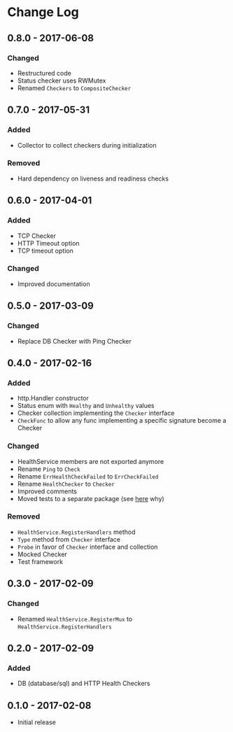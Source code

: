# Change Log


## 0.8.0 - 2017-06-08

### Changed

- Restructured code
- Status checker uses RWMutex
- Renamed `Checkers` to `CompositeChecker`


## 0.7.0 - 2017-05-31

### Added

- Collector to collect checkers during initialization

### Removed

- Hard dependency on liveness and readiness checks


## 0.6.0 - 2017-04-01

### Added

- TCP Checker
- HTTP Timeout option
- TCP timeout option

### Changed

- Improved documentation


## 0.5.0 - 2017-03-09

### Changed

- Replace DB Checker with Ping Checker


## 0.4.0 - 2017-02-16

### Added

- http.Handler constructor
- Status enum with `Healthy` and `Unhealthy` values
- Checker collection implementing the `Checker` interface
- `CheckFunc` to allow any func implementing a specific signature become a Checker

### Changed

- HealthService members are not exported anymore
- Rename `Ping` to `Check`
- Rename `ErrHealthCheckFailed` to `ErrCheckFailed`
- Rename `HealthChecker` to `Checker`
- Improved comments
- Moved tests to a separate package (see [here](https://medium.com/@povilasve/go-advanced-tips-tricks-a872503ac859#.ii6f9mgjv) why)

### Removed

- `HealthService.RegisterHandlers` method
- `Type` method from `Checker` interface
- `Probe` in favor of `Checker` interface and collection
- Mocked Checker
- Test framework


## 0.3.0 - 2017-02-09

### Changed

- Renamed `HealthService.RegisterMux` to `HealthService.RegisterHandlers`


## 0.2.0 - 2017-02-09

### Added

- DB (database/sql) and HTTP Health Checkers


## 0.1.0 - 2017-02-08

- Initial release
